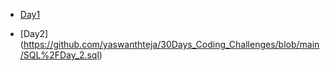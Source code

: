 - [Day1](https://github.com/yaswanthteja/30Days_Coding_Challenges/blob/main/SQL/Day_1.sql)

- [Day2] (https://github.com/yaswanthteja/30Days_Coding_Challenges/blob/main/SQL%2FDay_2.sql) 